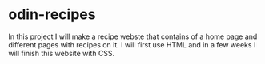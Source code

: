 # odin-recipes
In this project I will make a recipe webste that contains of a home page and different pages with recipes on it. I will first use HTML and in a few weeks I will finish this website with CSS.

